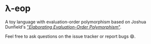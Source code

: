 # λ-eop 

A toy language with evaluation-order polymorphism based on Joshua Dunfield's
["_Elaborating Evaluation-Order Polymorphism_"](https://arxiv.org/pdf/1504.07680).

Feel free to ask questions on the issue tracker or report bugs :smile:.

